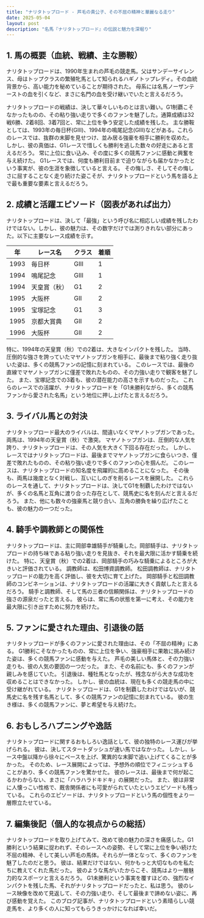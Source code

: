 ```yaml
---
title: "ナリタトップロード - 芦毛の貴公子、その不屈の精神と華麗なる走り"
date: 2025-05-04
layout: post
description: "名馬『ナリタトップロード』の伝説と魅力を深堀り"
---
```


## 1. 馬の概要（血統、戦績、主な勝鞍）

ナリタトップロードは、1990年生まれの芦毛の競走馬。父はサンデーサイレンス、母はトップクラスの繁殖牝馬として知られるハギノトップレディ。その血統背景から、高い能力を秘めていることが期待された。  母系には名馬ノーザンテーストの血を引くなど、まさに名門の血を受け継いでいたと言えるだろう。

ナリタトップロードの戦績は、決して華々しいものとは言い難い。G1制覇こそなかったものの、その粘り強い走りで多くのファンを魅了した。通算成績は32戦6勝、2着8回、3着7回と、常に上位を争う安定した成績を残した。  主な勝鞍としては、1993年の毎日杯(GIII)、1994年の鳴尾記念(GIII)などがある。これらのレースでは、抜群の末脚を見せつけ、並み居る強豪を相手に勝利を収めた。  しかし、彼の真価は、G1レースで惜しくも勝利を逃した数々の好走にあると言えるだろう。  常に上位に食い込み、その度に多くの競馬ファンに感動と興奮を与え続けた。  G1レースでは、何度も勝利目前まで迫りながらも届かなかったという事実が、彼の生涯を象徴していると言える。  その悔しさ、そしてその悔しさに屈することなく走り続けた姿こそが、ナリタトップロードという馬を語る上で最も重要な要素と言えるだろう。


## 2. 成績と活躍エピソード（図表があれば出力）

ナリタトップロードは、決して「最強」という呼び名に相応しい成績を残したわけではない。しかし、彼の魅力は、その数字だけでは測りきれない部分にあった。以下に主要なレース成績を示す。

| 年 | レース名             | クラス | 着順 |
|---|----------------------|-------|------|
| 1993 | 毎日杯               | GIII  | 1    |
| 1994 | 鳴尾記念             | GIII  | 1    |
| 1994 | 天皇賞（秋）         | G1    | 2    |
| 1995 | 大阪杯               | GII   | 2    |
| 1995 | 宝塚記念             | G1    | 3    |
| 1995 | 京都大賞典           | GII   | 2    |
| 1996 | 大阪杯               | GII   | 2    |


特に、1994年の天皇賞（秋）での2着は、大きなインパクトを残した。  当時、圧倒的な強さを誇っていたマヤノトップガンを相手に、最後まで粘り強く走り抜いた姿は、多くの競馬ファンの記憶に刻まれている。  このレースでは、最後の直線でマヤノトップガンに僅差で敗れたものの、その力強い走りで観客を魅了した。  また、宝塚記念での3着も、彼の潜在能力の高さを示すものだった。  これらのレースでの活躍が、ナリタトップロードを「G1未勝利ながら、多くの競馬ファンから愛された名馬」という地位に押し上げたと言えるだろう。


## 3. ライバル馬との対決

ナリタトップロード最大のライバルは、間違いなくマヤノトップガンであった。  両馬は、1994年の天皇賞（秋）で激突。  マヤノトップガンは、圧倒的な人気を誇り、ナリタトップロードは、その人気を大きく下回る存在だった。  しかし、レースではナリタトップロードは、最後までマヤノトップガンに食らいつき、僅差で敗れたものの、その粘り強い走りで多くのファンの心を掴んだ。  このレースは、ナリタトップロードの知名度を飛躍的に高めることになった。  その後も、両馬は幾度となく対戦し、互いにしのぎを削るレースを展開した。  これらのレースを通して、ナリタトップロードは、決してG1を制覇したわけではないが、多くの名馬と互角に渡り合った存在として、競馬史に名を刻んだと言えるだろう。  また、他にも数々の強豪馬と競り合い、互角の勝負を繰り広げたことも、彼の魅力の一つだった。


## 4. 騎手や調教師との関係性

ナリタトップロードは、主に岡部幸雄騎手が騎乗した。岡部騎手は、ナリタトップロードの持ち味である粘り強い走りを見抜き、それを最大限に活かす騎乗を続けた。  特に、天皇賞（秋）での2着は、岡部騎手の巧みな騎乗によるところが大きいと評価されている。  調教師は、松田博資調教師。  松田調教師は、ナリタトップロードの能力を高く評価し、彼を大切に育て上げた。  岡部騎手と松田調教師のコンビネーションは、ナリタトップロードの活躍に大きく貢献したと言えるだろう。  騎手と調教師、そして馬の三者の信頼関係は、ナリタトップロードの強さの源泉だったと言える。  彼らは、常に馬の状態を第一に考え、その能力を最大限に引き出すために努力を続けた。


## 5. ファンに愛された理由、引退後の話

ナリタトップロードが多くのファンに愛された理由は、その「不屈の精神」にある。  G1勝利こそなかったものの、常に上位を争い、強豪相手に果敢に挑み続けた姿は、多くの競馬ファンに感動を与えた。  芦毛の美しい馬体と、その力強い走りも、彼の人気の要因の一つだった。  また、その名前にも、多くのファンが親しみを感じていた。  引退後は、種牡馬となったが、残念ながら大きな成功を収めることはできなかった。  しかし、彼の血統は、現在も多くの競走馬の中に受け継がれている。  ナリタトップロードは、G1を制覇したわけではないが、競馬史に名を残す名馬として、多くの競馬ファンの記憶に刻まれている。  彼の生き様は、多くの競馬ファンに、夢と希望を与え続けた。


## 6. おもしろハプニングや逸話

ナリタトップロードに関するおもしろい逸話として、彼の独特のレース運びが挙げられる。  彼は、決してスタートダッシュが速い馬ではなかった。  しかし、レース中盤以降から徐々にペースを上げ、驚異的な末脚で追い上げてくることが多かった。  そのため、レース展開によっては、予想外の順位でフィニッシュすることがあり、多くの競馬ファンを驚かせた。  彼のレースは、最後まで何が起こるかわからない、まさに「ハラハラドキドキ」の展開だった。  また、彼は非常に人懐っこい性格で、厩舎関係者にも可愛がられていたというエピソードも残っている。  これらのエピソードは、ナリタトップロードという馬の個性をより一層際立たせている。


## 7. 編集後記（個人的な視点からの総括）

ナリタトップロードを取り上げてみて、改めて彼の魅力の深さを痛感した。G1勝利という結果に捉われず、そのレースへの姿勢、そして常に上位を争い続けた不屈の精神、そして美しい芦毛の馬体。それらが一体となって、多くのファンを魅了したのだと思う。  彼は、結果だけではない、何かもっと大切なものを私たちに教えてくれた馬だった。  彼のような馬がいたからこそ、競馬はより一層魅力的なスポーツと言えるだろう。  G1未勝利という事実を覆すほどの、強烈なインパクトを残した馬、それがナリタトップロードだったと、私は思う。  彼のレース映像を改めて見返して、その力強い走り、そして最後まで諦めない姿に、再び感動を覚えた。  このブログ記事が、ナリタトップロードという素晴らしい競走馬を、より多くの人に知ってもらうきっかけになれば幸いだ。

